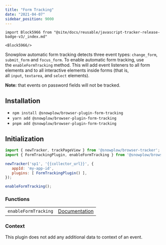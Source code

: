 ```yaml
---
title: "Form Tracking"
date: "2021-04-07"
sidebar_position: 9000
---
```


```mdx-code-block
import Block5966 from "@site/docs/reusable/javascript-tracker-release-badge-v3/_index.md"

<Block5966/>
```

Snowplow automatic form tracking detects three event types: `change_form`, `submit_form` and `focus_form`. To enable automatic form tracking, use the `enableFormTracking` method. This will add event listeners to all form elements and to all interactive elements inside forms (that is, all `input`, `textarea`, and `select` elements).

**Note:** that events on password fields will not be tracked.

## Installation

- `npm install @snowplow/browser-plugin-form-tracking`
- `yarn add @snowplow/browser-plugin-form-tracking`
- `pnpm add @snowplow/browser-plugin-form-tracking`

## Initialization

```javascript
import { newTracker, trackPageView } from '@snowplow/browser-tracker';
import { FormTrackingPlugin, enableFormTracking } from '@snowplow/browser-plugin-form-tracking';

newTracker('sp1', '{{collector_url}}', { 
   appId: 'my-app-id', 
   plugins: [ FormTrackingPlugin() ],
});

enableFormTracking();
```

### Functions

<table class="has-fixed-layout"><tbody><tr><td><code>enableFormTracking</code></td><td><a href="/docs/collecting-data/collecting-from-own-applications/javascript-trackers/web-tracker/previous-versions/browser-tracker-v3-reference/tracking-events/#enableFormTracking">Documentation</a></td></tr></tbody></table>

### Context

This plugin does not add any additional data to context of an event.
